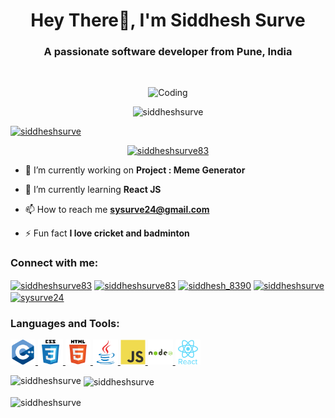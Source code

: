 <h1 align="center">Hey There👋, I'm Siddhesh Surve</h1>
<h3 align="center">A passionate software developer from Pune, India</h3>
<br/>
<p align="center"><img width="500" src="https://cdn.dribbble.com/users/1162077/screenshots/3848914/programmer.gif" alt="Coding" class="center"></p>

<p align="center"> <img src="https://komarev.com/ghpvc/?username=siddheshsurve&label=Profile%20views&color=0e75b6&style=flat" alt="siddheshsurve" class="center" /> </p>

<p align="left"> <a href="https://github.com/ryo-ma/github-profile-trophy"><img src="https://github-profile-trophy.vercel.app/?username=siddheshsurve" alt="siddheshsurve" /></a> </p>

<p align="center"> <a href="https://twitter.com/siddheshsurve83" target="blank"><img src="https://img.shields.io/twitter/follow/siddheshsurve83?logo=twitter&style=for-the-badge" alt="siddheshsurve83" /></a> </p>

- 🔭 I’m currently working on **Project : Meme Generator**

- 🌱 I’m currently learning **React JS**

- 📫 How to reach me **sysurve24@gmail.com**

- ⚡ Fun fact **I love cricket and badminton**

<h3 align="left">Connect with me:</h3>
<p align="left">
<a href="https://twitter.com/siddheshsurve83" target="blank"><img align="center" src="https://raw.githubusercontent.com/rahuldkjain/github-profile-readme-generator/master/src/images/icons/Social/twitter.svg" alt="siddheshsurve83" height="30" width="40" /></a>
<a href="https://linkedin.com/in/siddheshsurve83" target="blank"><img align="center" src="https://raw.githubusercontent.com/rahuldkjain/github-profile-readme-generator/master/src/images/icons/Social/linked-in-alt.svg" alt="siddheshsurve83" height="30" width="40" /></a>
<a href="https://www.codechef.com/users/siddhesh_8390" target="blank"><img align="center" src="https://cdn.jsdelivr.net/npm/simple-icons@3.1.0/icons/codechef.svg" alt="siddhesh_8390" height="30" width="40" /></a>
<a href="https://www.leetcode.com/siddheshsurve" target="blank"><img align="center" src="https://raw.githubusercontent.com/rahuldkjain/github-profile-readme-generator/master/src/images/icons/Social/leet-code.svg" alt="siddheshsurve" height="30" width="40" /></a>
<a href="https://auth.geeksforgeeks.org/user/sysurve24" target="blank"><img align="center" src="https://raw.githubusercontent.com/rahuldkjain/github-profile-readme-generator/master/src/images/icons/Social/geeks-for-geeks.svg" alt="sysurve24" height="30" width="40" /></a>
</p>

<h3 align="left">Languages and Tools:</h3>
<p align="left"> <a href="https://www.w3schools.com/cpp/" target="_blank" rel="noreferrer"> <img src="https://raw.githubusercontent.com/devicons/devicon/master/icons/cplusplus/cplusplus-original.svg" alt="cplusplus" width="40" height="40"/> </a> <a href="https://www.w3schools.com/css/" target="_blank" rel="noreferrer"> <img src="https://raw.githubusercontent.com/devicons/devicon/master/icons/css3/css3-original-wordmark.svg" alt="css3" width="40" height="40"/> </a> <a href="https://www.w3.org/html/" target="_blank" rel="noreferrer"> <img src="https://raw.githubusercontent.com/devicons/devicon/master/icons/html5/html5-original-wordmark.svg" alt="html5" width="40" height="40"/> </a> <a href="https://www.java.com" target="_blank" rel="noreferrer"> <img src="https://raw.githubusercontent.com/devicons/devicon/master/icons/java/java-original.svg" alt="java" width="40" height="40"/> </a> <a href="https://developer.mozilla.org/en-US/docs/Web/JavaScript" target="_blank" rel="noreferrer"> <img src="https://raw.githubusercontent.com/devicons/devicon/master/icons/javascript/javascript-original.svg" alt="javascript" width="40" height="40"/> </a> <a href="https://nodejs.org" target="_blank" rel="noreferrer"> <img src="https://raw.githubusercontent.com/devicons/devicon/master/icons/nodejs/nodejs-original-wordmark.svg" alt="nodejs" width="40" height="40"/> </a> <a href="https://reactjs.org/" target="_blank" rel="noreferrer"> <img src="https://raw.githubusercontent.com/devicons/devicon/master/icons/react/react-original-wordmark.svg" alt="react" width="40" height="40"/> </a> </p>

<p><img align="left" src="https://github-readme-stats.vercel.app/api/top-langs?username=siddheshsurve&show_icons=true&locale=en&layout=compact" alt="siddheshsurve" /></p>

<p>&nbsp;<img align="center" src="https://github-readme-stats.vercel.app/api?username=siddheshsurve&show_icons=true&locale=en" alt="siddheshsurve" /></p>

<p><img align="center" src="https://github-readme-streak-stats.herokuapp.com/?user=siddheshsurve&" alt="siddheshsurve" /></p>
